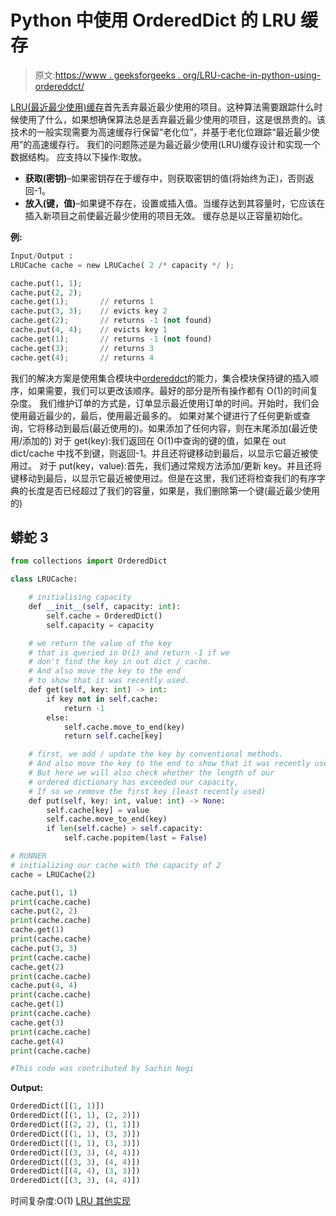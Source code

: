 # Python 中使用 OrderedDict 的 LRU 缓存

> 原文:[https://www . geeksforgeeks . org/LRU-cache-in-python-using-ordereddct/](https://www.geeksforgeeks.org/lru-cache-in-python-using-ordereddict/)

[LRU(最近最少使用)缓存](https://www.geeksforgeeks.org/lru-cache-implementation/)首先丢弃最近最少使用的项目。这种算法需要跟踪什么时候使用了什么，如果想确保算法总是丢弃最近最少使用的项目，这是很昂贵的。该技术的一般实现需要为高速缓存行保留“老化位”，并基于老化位跟踪“最近最少使用”的高速缓存行。
我们的问题陈述是为最近最少使用(LRU)缓存设计和实现一个数据结构。
应支持以下操作:取放。
* **获取(密钥)**–如果密钥存在于缓存中，则获取密钥的值(将始终为正)，否则返回-1。
* **放入(键，值)**–如果键不存在，设置或插入值。当缓存达到其容量时，它应该在插入新项目之前使最近最少使用的项目无效。
缓存总是以正容量初始化。

**例:**

```py
Input/Output : 
LRUCache cache = new LRUCache( 2 /* capacity */ );

cache.put(1, 1);                                    
cache.put(2, 2);
cache.get(1);       // returns 1
cache.put(3, 3);    // evicts key 2
cache.get(2);       // returns -1 (not found)
cache.put(4, 4);    // evicts key 1
cache.get(1);       // returns -1 (not found)
cache.get(3);       // returns 3
cache.get(4);       // returns 4

```

我们的解决方案是使用集合模块中[ordereddct](https://www.geeksforgeeks.org/ordereddict-in-python/)的能力，集合模块保持键的插入顺序，如果需要，我们可以更改该顺序。最好的部分是所有操作都有 O(1)的时间复杂度。
我们维护订单的方式是，订单显示最近使用订单的时间。开始时，我们会使用最近最少的，最后，使用最近最多的。
如果对某个键进行了任何更新或查询，它将移动到最后(最近使用的)。如果添加了任何内容，则在末尾添加(最近使用/添加的)
对于 get(key):我们返回在 O(1)中查询的键的值，如果在 out dict/cache 中找不到键，则返回-1。并且还将键移动到最后，以显示它最近被使用过。
对于 put(key，value):首先，我们通过常规方法添加/更新 key。并且还将键移动到最后，以显示它最近被使用过。但是在这里，我们还将检查我们的有序字典的长度是否已经超过了我们的容量，如果是，我们删除第一个键(最近最少使用的)

## 蟒蛇 3

```py
from collections import OrderedDict

class LRUCache:

    # initialising capacity
    def __init__(self, capacity: int):
        self.cache = OrderedDict()
        self.capacity = capacity

    # we return the value of the key
    # that is queried in O(1) and return -1 if we
    # don't find the key in out dict / cache.
    # And also move the key to the end
    # to show that it was recently used.
    def get(self, key: int) -> int:
        if key not in self.cache:
            return -1
        else:
            self.cache.move_to_end(key)
            return self.cache[key]

    # first, we add / update the key by conventional methods.
    # And also move the key to the end to show that it was recently used.
    # But here we will also check whether the length of our
    # ordered dictionary has exceeded our capacity,
    # If so we remove the first key (least recently used)
    def put(self, key: int, value: int) -> None:
        self.cache[key] = value
        self.cache.move_to_end(key)
        if len(self.cache) > self.capacity:
            self.cache.popitem(last = False)

# RUNNER
# initializing our cache with the capacity of 2
cache = LRUCache(2)

cache.put(1, 1)
print(cache.cache)
cache.put(2, 2)
print(cache.cache)
cache.get(1)
print(cache.cache)
cache.put(3, 3)
print(cache.cache)
cache.get(2)
print(cache.cache)
cache.put(4, 4)
print(cache.cache)
cache.get(1)
print(cache.cache)
cache.get(3)
print(cache.cache)
cache.get(4)
print(cache.cache)

#This code was contributed by Sachin Negi
```

**Output:** 

```py
OrderedDict([(1, 1)])
OrderedDict([(1, 1), (2, 2)])
OrderedDict([(2, 2), (1, 1)])
OrderedDict([(1, 1), (3, 3)])
OrderedDict([(1, 1), (3, 3)])
OrderedDict([(3, 3), (4, 4)])
OrderedDict([(3, 3), (4, 4)])
OrderedDict([(4, 4), (3, 3)])
OrderedDict([(3, 3), (4, 4)])

```

时间复杂度:O(1)
[LRU 其他实现](https://www.geeksforgeeks.org/lru-cache-implementation/)